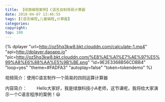 ```yaml
---
title: 【绿旗编程案例】C语言自制简易计算器
date: 2018-04-07 13:46:55
tags: [C语言编程,儿童编程,计算器]
categories:
copyright:
top: 100
---
```



{% dplayer "url=http://oz5hq3kw8.bkt.clouddn.com/calculate-1.mp4" "api=http://dplayer.daoapp.io" "pic=http://oz5hq3kw8.bkt.clouddn.com/%E8%AE%A1%E7%AE%97%E5%99%A8%E6%88%AA%E5%9B%BE.png" "id=9E2E3368B56CDBB4" "loop=yes" "theme=#FADFA3" "autoplay=false" "token=tokendemo" %}

视频简介：使用C语言制作一个简易的四则运算计算器

内容简介：
&#8195;&#8195;Hello大家好，我是绿旗科技小A老师，这节课呢，我将给大家演示一个C语言程序的案例！😃




